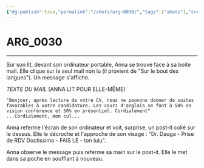 ```yaml
---
{"dg-publish":true,"permalink":"/shots/arg-0030/","tags":["shots"],"created":"2024-12-19","updated":"2025-01-15"}
---
```



# ARG_0030
---
Sur son lit, devant son ordinateur portable, Anna se trouve face à sa boite mail. Elle clique sur le seul mail non lu (il provient de "Sur le bout des langues"). Un message s'affiche.

*TEXTE DU MAIL* (ANNA LIT POUR ELLE-MÊME)
```
"Bonjour, après lecture de votre CV, nous ne pouvons donner de suites favorables à votre candidature. Les cours d'anglais se font à 50% en vision conférence et 50% en présentiel. Cordialement"
...Cordialement, mon cul...
```
Anna referme l'écran de son ordinateur et voit, surprise, un post-it collé sur le dessus. Elle le décroche et l'approche de son visage : "Dr. Dauga - Prise de RDV Doctissimo - FAIS LE - ton lulu".

Anna observe le message puis referme sa main sur le post-it. Elle le met dans sa poche en soufflant à nouveau.

